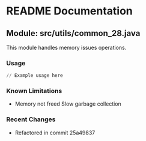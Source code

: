 # README Documentation

## Module: src/utils/common_28.java

This module handles memory issues operations.

### Usage

```python
// Example usage here
```

### Known Limitations

- Memory not freed Slow garbage collection

### Recent Changes

- Refactored in commit 25a49837
